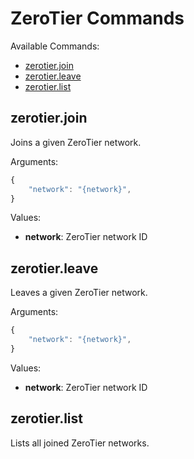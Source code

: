 # ZeroTier Commands

Available Commands:

- [zerotier.join](#join)
- [zerotier.leave](#leave)
- [zerotier.list](#list)

<a id="join"></a>
## zerotier.join

Joins a given ZeroTier network.

Arguments:
```javascript
{
	"network": "{network}",
}
```


Values:
- **network**: ZeroTier network ID


<a id="leave"></a>
## zerotier.leave

Leaves a given ZeroTier network.

Arguments:
```javascript
{
	"network": "{network}",
}
```


Values:
- **network**: ZeroTier network ID

<a id="list"></a>
## zerotier.list

Lists all joined ZeroTier networks.

